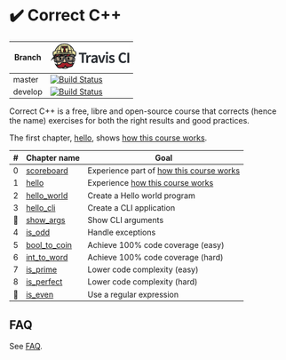 # :heavy_check_mark: Correct C++

Branch|[![Travis CI logo](pics/TravisCI.png)](https://travis-ci.org)
---|---
master|[![Build Status](https://travis-ci.org/richelbilderbeek/correct_cpp.svg?branch=master)](https://travis-ci.org/richelbilderbeek/correct_cpp)
develop|[![Build Status](https://travis-ci.org/richelbilderbeek/correct_cpp.svg?branch=develop)](https://travis-ci.org/richelbilderbeek/correct_cpp)

Correct C++ is a free, libre and open-source course that corrects (hence the name) exercises for both the right results and good practices.

The first chapter, [hello](https://github.com/richelbilderbeek/correct_cpp), shows [how this course works](how_this_course_works.md).

#|Chapter name|Goal
---|---|---
0|[scoreboard](https://github.com/richelbilderbeek/correct_cpp_scoreboard)|Experience part of [how this course works](how_this_course_works.md)
1|[hello](https://github.com/richelbilderbeek/correct_cpp_hello)|Experience [how this course works](how_this_course_works.md)
2|[hello_world](https://github.com/richelbilderbeek/correct_cpp_hello_world)|Create a Hello world program
3|[hello_cli](https://github.com/richelbilderbeek/correct_cpp_hello_cli)|Create a CLI application
:construction:|[show_args](https://github.com/richelbilderbeek/correct_cpp_show_args)|Show CLI arguments
4|[is_odd](https://github.com/richelbilderbeek/correct_cpp_is_odd)|Handle exceptions
5|[bool_to_coin](https://github.com/richelbilderbeek/correct_cpp_bool_to_coin)|Achieve 100% code coverage (easy)
6|[int_to_word](https://github.com/richelbilderbeek/correct_cpp_int_to_word)|Achieve 100% code coverage (hard)
7|[is_prime](https://github.com/richelbilderbeek/correct_cpp_is_prime)|Lower code complexity (easy)
8|[is_perfect](https://github.com/richelbilderbeek/correct_cpp_is_perfect)|Lower code complexity (hard)
:construction:|[is_even](https://github.com/richelbilderbeek/correct_cpp_is_even)|Use a regular expression

## FAQ

See [FAQ](faq.md).
